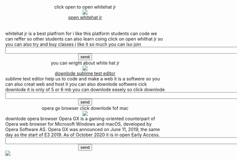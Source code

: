 <!DOCTYPE html>
<html>
<head>
	<title>www.gamer.com</title>
</head>
<body>
<center>
click open to open whitehat jr
</center>
</body>
</html>
<center><img src="whitehat jr.jpeg"></center>
<center><a href="https://code.whitehatjr.com/login/new">
open whitehat jr</a></center>
<br><br>
whitehat jr is a best platfrom for i like this platform students can code we can reffer so other students can also learn coing click on open whithat jr so you can also try and buy classes i like it so much you can lso join
<center><input type="text" name="spaceholder"size="130"></center>
<center><input type="submit" value="send"></center>
<center>you can wright about white hat jr</center>
<center><img src="sublime.jpeg"></center>
<center><a href="Sublime Text Build 3211.dmg"downlode>
	downlode sublime test editor</a></center>
	sublime text editor help us to code and make a web it is a softwere so you can also creat web and host it you can also downlode softwere cick downlode it is only of 5 or 6 mb you can downlode easely so click downlode
	<center><input type="text" name="serch"size="130"></center>
	<center><input type="submit" value="send"size="10"></center>
<center>opera gx browser click downlode fof mac</center>
<center><img src="download.jpeg"></center>
downlode opera browser</a></center>
Opera GX is a gaming-oriented counterpart of Opera web browser for Microsoft Windows and macOS, developed by Opera Software AS. Opera GX was announced on June 11, 2019, the same day as the start of E3 2019. As of October 2020 it is in open Early Access.

<center><input type="text" name="serch"size="130"></center>
<center><input type="submit" value="send"></center>

<img src="Screen Shot 1942-11-20 at 9.41.42 AM">



